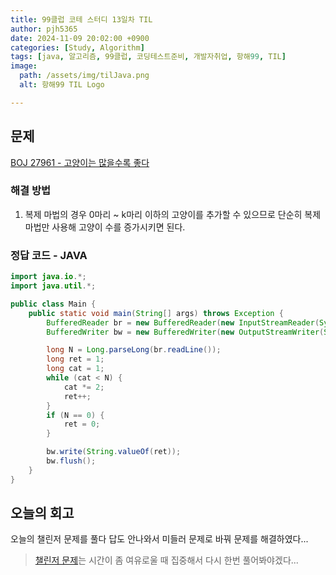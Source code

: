 ```yaml
---
title: 99클럽 코테 스터디 13일차 TIL
author: pjh5365
date: 2024-11-09 20:02:00 +0900
categories: [Study, Algorithm]
tags: [java, 알고리즘, 99클럽, 코딩테스트준비, 개발자취업, 항해99, TIL]
image:
  path: /assets/img/tilJava.png
  alt: 항해99 TIL Logo

---
```


## 문제

[BOJ 27961 - 고양이는 많을수록 좋다](https://www.acmicpc.net/problem/27961)

### 해결 방법

1. 복제 마법의 경우  0마리 ~ k마리 이하의 고양이를 추가할 수 있으므로 단순히 복제 마법만 사용해 고양이 수를 증가시키면 된다.

### 정답 코드 - JAVA

```java
import java.io.*;
import java.util.*;

public class Main {
    public static void main(String[] args) throws Exception {
        BufferedReader br = new BufferedReader(new InputStreamReader(System.in));
        BufferedWriter bw = new BufferedWriter(new OutputStreamWriter(System.out));

        long N = Long.parseLong(br.readLine());
        long ret = 1;
        long cat = 1;
        while (cat < N) {
            cat *= 2;
            ret++;
        }
        if (N == 0) {
            ret = 0;
        }

        bw.write(String.valueOf(ret));
        bw.flush();
    }
}
```

## 오늘의 회고

오늘의 챌린저 문제를 풀다 답도 안나와서 미들러 문제로 바꿔 문제를 해결하였다... 

> [챌린저 문제](https://www.acmicpc.net/problem/30689)는 시간이 좀 여유로울 때 집중해서 다시 한번 풀어봐야겠다...


